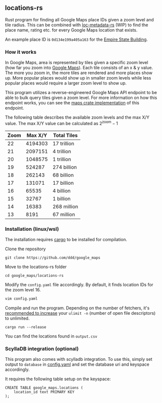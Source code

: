 
## locations-rs

Rust program for finding all Google Maps place IDs given a zoom level and tile radius. This can be combined with [loc-metadata-rs](../location-metadata-rs) (WIP) to find the place name, rating etc. for every Google Maps location that exists.

An example place ID is `0d134e199a405a163` for the [Empire State Building](https://www.google.com/maps/place/data=!3m2!4b1!5s0x8b398fecd1aea119:0x76fa1e3ac5a94c70!4m6!3m5!1s0x89c259a9b3117469:0xd134e199a405a163!8m2!3d40.7484405!4d-73.9856644!16zL20vMDJuZF8).

### How it works

In Google Maps, area is represented by tiles given a specific zoom level (how far you zoom into [Google Maps](https://maps.google.com)). Each tile consists of an x & y value. The more you zoom in, the more tiles are rendered and more places show up. More popular places would show up in smaller zoom levels while less popular places would require a larger zoom level to show up.

This program utilizes a reverse-engineered Google Maps API endpoint to be able to bulk query tiles given a zoom level. For more information on how this endpoint works, you can see the [maps crate implementation](../maps/src/tiles/tiles.rs) of this endpoint.

The following table describes the available zoom levels and the max X/Y value. The max X/Y value can be calculated as $2^{\text{zoom}} - 1$


| Zoom | Max X/Y | Total Tiles |
| ---- | ------- | ----------- |
| 22 | 4194303 | 17 trillion |
| 21 | 2097151 | 4 trillion |
| 20 | 1048575 | 1 trillion |
| 19 | 524287 | 274 billion |
| 18 | 262143 | 68 billion |
| 17 | 131071 | 17 billion |
| 16 | 65535 | 4 billion |
| 15 | 32767 | 1 billion |
| 14 | 16383 | 268 million |
| 13 | 8191 | 67 million |

### Installation (linux/wsl)

The installation requires [cargo](https://rustup.rs/) to be installed for compilation.

Clone the repository
```
git clone https://github.com/ddd/google_maps
```

Move to the locations-rs folder

```
cd google_maps/locations-rs
```

Modify the `config.yaml` file accordingly. By default, it finds location IDs for the zoom level 16.

```bash
vim config.yaml
```

Compile and run the program. Depending on the number of fetchers, it's [recommended to increase](https://access.redhat.com/solutions/61334) your `ulimit -n` (number of open file descriptors) to unlimited.

```
cargo run --release
```

You can find the locations found in `output.csv`

### ScyllaDB integration (optional)

This program also comes with scylladb integration. To use this, simply set output to `database` in [config.yaml](./config.yaml) and set the database uri and keyspace accordingly.

It requires the following table setup on the keyspace:

```cql
CREATE TABLE google_maps.locations (
    location_id text PRIMARY KEY
);
```
